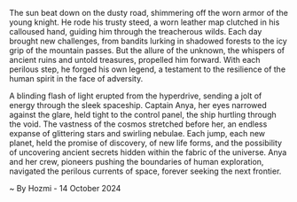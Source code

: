 
The sun beat down on the dusty road, shimmering off the worn armor of the young knight. He rode his trusty steed, a worn leather map clutched in his calloused hand, guiding him through the treacherous wilds. Each day brought new challenges, from bandits lurking in shadowed forests to the icy grip of the mountain passes. But the allure of the unknown, the whispers of ancient ruins and untold treasures, propelled him forward. With each perilous step, he forged his own legend, a testament to the resilience of the human spirit in the face of adversity. 

A blinding flash of light erupted from the hyperdrive, sending a jolt of energy through the sleek spaceship. Captain Anya, her eyes narrowed against the glare, held tight to the control panel, the ship hurtling through the void. The vastness of the cosmos stretched before her, an endless expanse of glittering stars and swirling nebulae. Each jump, each new planet, held the promise of discovery, of new life forms, and the possibility of uncovering ancient secrets hidden within the fabric of the universe. Anya and her crew, pioneers pushing the boundaries of human exploration, navigated the perilous currents of space, forever seeking the next frontier. 

~ By Hozmi - 14 October 2024
